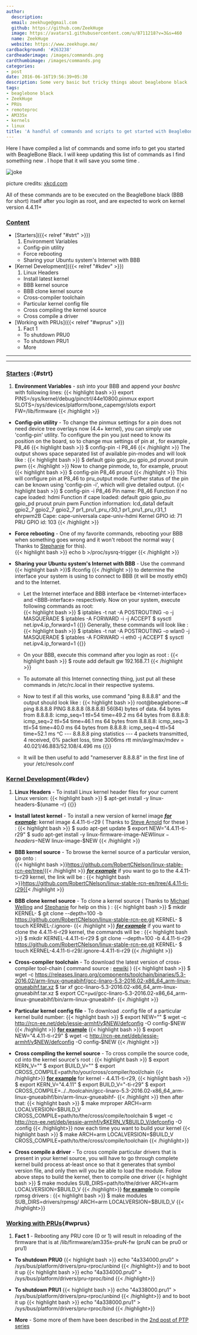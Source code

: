 ```yaml
---
author:
  description: 
  email: zeekhuge@gmail.com
  github: https://github.com/ZeekHuge
  image: https://avatars1.githubusercontent.com/u/8711218?v=3&s=460
  name: ZeekHuge
  website: https://www.zeekhuge.me/
cardbackground: '#263238'
cardheaderimage: /images/commands.png
cardthumbimage: /images/commands.png
categories:
- post
date: 2016-06-16T19:56:39+05:30
description: Some very basic but tricky things about beaglebone black
tags:
- beaglebone black
- ZeekHuge
- PRUs
- remoteproc
- AM335x
- kernels
- linux
title: 'A handful of commands and scripts to get started with BeagleBone Black'
---
```


Here I have compiled a list of commands and some info to get you started with BeagleBone Black. I will keep updating this list of commands as I find something new . I hope that it will save you some time .

![joke](/jokes/worth_time.png)

picture credits: [xkcd.com](https://xkcd.com)

All of these commands are to be executed on the BeagleBone black (BBB for short) itself after you login as root, and are expected to work on kernel version 4.4.11+

### <u>Content</u>
* [Starters]({{< relref "#strt" >}})
	1. Environment Variables
	+ Config-pin utility
	+ Force rebooting
	+ Sharing your Ubuntu system's Internet with BBB
* [Kernel Development]({{< relref "#kdev" >}})
	1. Linux Headers
	+ Install latest kernel
	+ BBB kernel source
	+ BBB clone kernel source
	+ Cross-compiler toolchain
	+ Particular kernel config file
	+ Cross compiling the kernel source
	+ Cross compile a driver
* [Working with PRUs]({{< relref "#wprus" >}})
	1. Fact 1
	+ To shutdown PRU0
	+ To shutdown PRU1
	+ More

---
---

### <u>Starters</u> :{#strt}


1. **Environment Variables** - *ssh* into your BBB and append your *bashrc* with following lines:
{{< highlight bash >}}
export PINS=/sys/kernel/debug/pinctrl/44e10800.pinmux
export SLOTS=/sys/devices/platform/bone_capemgr/slots
export FW=/lib/firmware
{{< /highlight >}}

* **Config-pin utility** - To change the pinmux settings for a pin does not need device tree overlays now (4.4+ kernel), you can simply use 'config-pin' utility. To configure the pin you just need to know its position on the board, so to change mux settings of pin at , for example , P8_46
{{< highlight bash >}}
$ config-pin -l P8_46
{{< /highlight >}}
The output shows space separated list of available pin-modes and will look like :
{{< highlight bash >}}
$ default gpio gpio_pu gpio_pd pruout pruin pwm
{{< /highlight >}}
Now to change pinmode, to, for example, pruout
{{< highlight bash >}}
$ config-pin P8_46 pruout
{{< /highlight >}}
This will configure pin at P8_46 to pru_output mode.
Further status of the pin can be known using 'config-pin -i', which will give detailed output.
{{< highlight bash >}}
$ config-pin -i P8_46
Pin name: P8_46
Function if no cape loaded: hdmi
Function if cape loaded: default gpio gpio_pu gpio_pd pruout pruin pwm
Function information: lcd_data1 default gpio2_7 gpio2_7 gpio2_7 pr1_pru1_pru_r30_1 pr1_pru1_pru_r31_1 ehrpwm2B
Cape: cape-universala cape-univ-hdmi
Kernel GPIO id: 71
PRU GPIO id: 103
{{< /highlight >}}




* **Force rebooting** -  One of my favorite commands, rebooting your BBB when something goes wrong and it won't reboot the normal way ( Thanks to [Stephanie](https://github.com/SJLC) for this).  
{{< highlight bash >}}
echo b >/proc/sysrq-trigger
{{< /highlight >}}

* **Sharing your Ubuntu system's Internet with BBB** -  Use the command {{< highlight bash >}}$ ifconfig {{< /highlight >}} to determine the interface your system is using to connect to BBB (it will be mostly eth0) and to the Internet.
	* Let the Internet interface and BBB interface be \<Internet-interface\> and \<BBB-interface\> respectively. Now on your system, execute following commands as root:		
{{< highlight bash >}}
$ iptables -t nat -A POSTROUTING -o <Internet-interface> -j MASQUERADE
$ iptables -A FORWARD -i <BBB-interface> -j ACCEPT
$ sysctl net.ipv4.ip_forward=1
{{</highlight>}}
	Generally, these commands will look like :
{{< highlight bash >}}
$ iptables -t nat -A POSTROUTING -o wlan0 -j MASQUERADE
$ iptables -A FORWARD -i eth0 -j ACCEPT
$ sysctl net.ipv4.ip_forward=1
{{</highlight>}}

	* On your BBB, execute this command after you login as root :
{{< highlight bash >}}
$ route add default gw 192.168.7.1
{{< /highlight >}}
	* To automate all this Internet connecting thing, just put all these commands in /etc/rc.local in their respective systems. 

	* Now to test if all this works, use command  "ping 8.8.8.8" and the output should look like :
{{< highlight bash >}}
root@beaglebone:~# ping 8.8.8.8
PING 8.8.8.8 (8.8.8.8) 56(84) bytes of data.
64 bytes from 8.8.8.8: icmp_seq=1 ttl=54 time=49.2 ms
64 bytes from 8.8.8.8: icmp_seq=2 ttl=54 time=46.1 ms
64 bytes from 8.8.8.8: icmp_seq=3 ttl=54 time=40.0 ms
64 bytes from 8.8.8.8: icmp_seq=4 ttl=54 time=52.1 ms
^C
--- 8.8.8.8 ping statistics ---
4 packets transmitted, 4 received, 0% packet loss, time 3006ms
rtt min/avg/max/mdev = 40.021/46.883/52.108/4.496 ms
{{</highlight>}}

	* It will be then useful to add "nameserver 8.8.8.8" in the first line of your /etc/resolv.conf

### <u>Kernel Development</u>{#kdev}


1. **Linux Headers** - To install Linux kernel header files for your current Linux version: 
{{< highlight bash >}}
$ apt-get install -y linux-headers-$(uname -r)
{{</highlight>}}


* **Install latest kernel** - To install a new version of kernel image <u>***for example***</u>: kernel image 4.4.11-ti-r29 ( Thanks to [Steve Arnold](https://github.com/sarnold) for these ) :
{{< highlight bash >}}
$ sudo apt-get update
$ export NEW="4.4.11-ti-r29" 
$ sudo apt-get install -y linux-firmware-image-$NEW linux-headers-$NEW linux-image-$NEW 
{{< /highlight >}}



* **BBB kernel source** -  To browse the kernel source of a particular version, go onto :	
{{< highlight bash >}}https://github.com/RobertCNelson/linux-stable-rcn-ee/tree/<kernel build number>{{< /highlight >}}
<u>***for example***</u> if you want to go to the 4.4.11-ti-r29 kernel, the link will be :
{{< highlight bash >}}https://github.com/RobertCNelson/linux-stable-rcn-ee/tree/4.4.11-ti-r29{{< /highlight >}}


* **BBB clone kernel source** - To clone a kernel source ( Thanks to [Michael Welling](https://github.com/mwelling/) and [Stephanie](https://github.com/SJLC) for help on this )  :
{{< highlight bash >}}
$ mkdir KERNEL-<kernel build number>
$ git clone --depth=100 -b <kernel build number> https://github.com/RobertCNelson/linux-stable-rcn-ee.git KERNEL-<kernel build number>
$ touch KERNEL-<kernel build number>/.ignore-<kernel build number>
{{< /highlight >}}
<u>***for example***</u> if you want to clone the 4.4.11-ti-r29 kernel, the commands will be :
{{< highlight bash >}}
$ mkdir KERNEL-4.4.11-ti-r29
$ git clone --depth=100 -b 4.4.11-ti-r29 https://github.com/RobertCNelson/linux-stable-rcn-ee.git KERNEL-<kernel build number>
$ touch KERNEL-4.4.11-ti-r29/.ignore-4.4.11-ti-r29
{{< /highlight >}}



* **Cross-compiler toolchain** -  To download the latest version of cross-compiler tool-chain ( command source : [eewiki](https://eewiki.net/display/linuxonarm/BeagleBone+Black#BeagleBoneBlack-ARMCrossCompiler:GCC) )
{{< highlight bash >}}
$ wget -c https://releases.linaro.org/components/toolchain/binaries/5.3-2016.02/arm-linux-gnueabihf/gcc-linaro-5.3-2016.02-x86_64_arm-linux-gnueabihf.tar.xz
$ tar xf gcc-linaro-5.3-2016.02-x86_64_arm-linux-gnueabihf.tar.xz
$ export CC=`pwd`/gcc-linaro-5.3-2016.02-x86_64_arm-linux-gnueabihf/bin/arm-linux-gnueabihf-
{{< /highlight >}}

* **Particular kernel config file** - To download .config file of a particular kernel build number:
{{< highlight bash >}}
$ export NEW="<kernel build number>"
$ wget -c http://rcn-ee.net/deb/jessie-armhf/v$NEW/defconfig -O config-$NEW
{{< /highlight >}}
<u>**for example**</u>
{{< highlight bash >}}
$ export NEW="4.4.11-ti-r29"
$ wget -c http://rcn-ee.net/deb/jessie-armhf/v$NEW/defconfig -O config-$NEW
{{< /highlight >}}


* **Cross compiling the kernel source** - To cross compile the source code, cd into the kernel source's root :
{{< highlight bash >}}
$ export KERN_V="<kernel version>"
$ export BUILD_V="<build version>"
$ export CROSS_COMPILE=path/to/your/cross/compiler/tool/chain
{{< /highlight>}}
**<u>for example</u>** for kernel - 4.4.11-ti-r29, 
{{< highlight bash >}}
$ export KERN_V="4.4.11"
$ export BUILD_V="-ti-r29"
$ export CROSS_COMPILE=../../toolcahin/gcc-linaro-5.3-2016.02-x86_64_arm-linux-gnueabihf/bin/arm-linux-gnueabihf-
{{< /highlight >}}
then after that:
{{< highlight bash >}}
$ make mrproper ARCH=arm LOCALVERSION=$BUILD_V CROSS_COMPILE=path/to/the/cross/compile/toolchain 
$ wget -c http://rcn-ee.net/deb/jessie-armhf/v$KERN_V$BUILD_V/defconfig -O .config
{{< /highlight>}}
now each time you want to build your kernel
{{< highlight bash >}}
$ make ARCH=arm LOCALVERSION=$BUILD_V CROSS_COMPILE=path/to/the/cross/compile/toolchain 
{{< /highlight>}}

* **Cross compile a driver** -  To cross compile particular drivers that is present in your kernel source, you will have to go through complete kernel build process at-least once so that it generates that symbol version file, and only then will you be able to load the module. Follow above steps to build the kernel, then to compile one driver
{{< highlight bash >}}
$ make modules SUB_DIRS=path/to/the/driver ARCH=arm LOCALVERSION=$BUILD_V 
{{< /highlight>}}
**<u>for example</u>** to compile rpmsg drivers :
{{< highlight bash >}}
$ make modules SUB_DIRS=drivers/rpmsg/ ARCH=arm LOCALVERSION=$BUILD_V 
{{< /highlight>}}


### <u>Working with PRUs</u>{#wprus}

1. **Fact 1** - Rebooting any PRU core (0 or 1) will result in reloading of the firmware that is at /lib/firmware/am335x-pruN-fw (pruN can be pru0 or pru1)

* **To shutdown PRU0**
{{< highlight bash >}}
echo "4a334000.pru0" > /sys/bus/platform/drivers/pru-rproc/unbind
{{< /highlight>}}
and to boot it up
{{< highlight bash >}}
echo "4a334000.pru0" > /sys/bus/platform/drivers/pru-rproc/bind
{{< /highlight>}}

* **To shutdown PRU1**
{{< highlight bash >}}
echo "4a338000.pru1" > /sys/bus/platform/drivers/pru-rproc/unbind
{{< /highlight>}}
and to boot it up
{{< highlight bash >}}
echo "4a338000.pru1" > /sys/bus/platform/drivers/pru-rproc/bind
{{< /highlight>}}

* **More** - Some more of them have been described in the [2nd post of PTP series](/post/ptp_docs_commands_and_tools)
